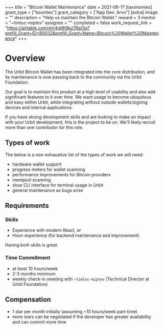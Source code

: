 +++
title = "Bitcoin Wallet Maintenance"
date = 2021-06-17
[taxonomies]
grant_type = ["bounties"]
grant_category = ["App Dev: Arvo"]
[extra]
image = ""
description = "Help us maintain the Bitcoin Wallet."
reward = 3
mentor = "~timluc-miptev"
assignee = ""
completed = false
work_request_link = "https://airtable.com/shr4qt9t9kz7RaOIa?prefill_Grant+ID=B0032&prefill_Grant+Name=Bitcoin%20Wallet%20Maintenance"
+++

# Overview

The Urbit Bitcoin Wallet has been integrated into the core distribution, and its
maintenance is now passing back to the community via the Urbit Foundation.

Our goal is to maintain this product at a high level of usability and also add
significant features to it over time. We want usage to become ubiquitous and
easy within Urbit, while integrating without outside wallets/signing devices and
internal applications.

If you have strong development skills and are looking to make an impact with
your Urbit development, this is the project to be on. We'll likely recruit more
than one contributor for this role.

## Types of work

The below is a non-exhaustive list of the types of work we will need:

* hardware wallet support
* progress meters for wallet scanning
* performance improvements for Bitcoin providers
* mempool scanning
* shoe CLI interface for terminal usage in Urbit
* general maintenance as bugs arise

## Requirements

### Skills

* Experience with modern React, or
* Hoon experience (for backend maintenance and improvement)

Having both skills is great.

### Time Commitment

- at least 10 hours/week
- 2-3 months minimum
- weekly check-in meeting with `~timluc-miptev` (Technical Director at Urbit Foundation)

## Compensation

* 1 star per month initially (assuming ~10 hours/week part-time)
* more stars can be negotiated if the developer has greater availability and can
  commit more time

